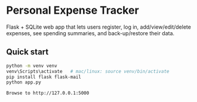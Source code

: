 # Personal Expense Tracker

Flask + SQLite web app that lets users register, log in, add/view/edit/delete expenses, see spending summaries, and back-up/restore their data.

## Quick start
```bash
python -m venv venv
venv\Scripts\activate   # mac/linux: source venv/bin/activate
pip install flask flask-mail
python app.py

Browse to http://127.0.0.1:5000
